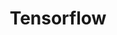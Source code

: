 ---
layout: list
title: Tensorflow
slug: Tensorflow
menu: true
submenu: false
order: 5
description: >
  Tensorflow2를 학습하기 위한 공간입니다. 
---